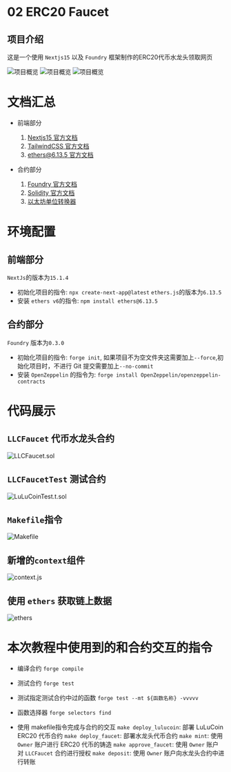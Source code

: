 # 02 ERC20 Faucet 
## 项目介绍
这是一个使用 `Nextjs15` 以及 `Foundry` 框架制作的ERC20代币水龙头领取网页

![项目概览](./docs-assets/demo1.png)
![项目概览](./docs-assets/demo2.png)
![项目概览](./docs-assets/demo3.png)

# 文档汇总
- 前端部分
  1. [Nextjs15 官方文档](https://nextjs.org/)
  2. [TailwindCSS 官方文档](https://tailwindcss.com/)
  3. [ethers@6.13.5 官方文档](https://docs.ethers.org/v6/)
   
- 合约部分
  1. [Foundry 官方文档](https://book.getfoundry.sh/)
  2. [Solidity 官方文档](https://docs.soliditylang.org/en/latest/)
  3. [以太坊单位转换器](https://eth-converter.com/)

# 环境配置
## 前端部分
`NextJs`的版本为`15.1.4`
   - 初始化项目的指令: `npx create-next-app@latest`
`ethers.js`的版本为`6.13.5`
   - 安装 `ethers v6`的指令: `npm install ethers@6.13.5`


## 合约部分
`Foundry` 版本为`0.3.0`
   - 初始化项目的指令: `forge init`, 如果项目不为空文件夹这需要加上`--force`,初始化项目时，不进行 Git 提交需要加上`--no-commit`
   - 安装 `OpenZeppelin` 的指令为: `forge install OpenZeppelin/openzeppelin-contracts` 

# 代码展示
## `LLCFaucet` 代币水龙头合约
![LLCFaucet.sol](./docs-assets/contract.png)

## `LLCFaucetTest` 测试合约
![LuLuCoinTest.t.sol](./docs-assets/test.png)

## `Makefile`指令
![Makefile](./docs-assets/makefile.png)

## 新增的`context`组件
![context.js](./docs-assets/context.png)


## 使用 `ethers` 获取链上数据
![ethers](./docs-assets/ethers.png)




# 本次教程中使用到的和合约交互的指令
* 编译合约
`forge compile`

* 测试合约
`forge test`

* 测试指定测试合约中过的函数
`forge test --mt ${函数名称} -vvvvv `

* 函数选择器
`forge selectors find`


- 使用 makefile指令完成与合约的交互
`make deploy_lulucoin`: 部署 LuLuCoin ERC20 代币合约
`make deploy_faucet`: 部署水龙头代币合约
`make mint`: 使用 `Owner` 账户进行 ERC20 代币的铸造
`make approve_faucet`: 使用 `Owner` 账户对 `LLCFaucet` 合约进行授权
`make deposit`: 使用 `Owner` 账户向水龙头合约中进行转账



